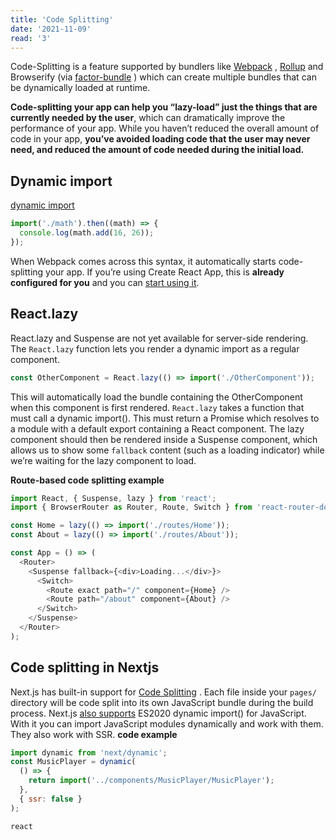 ```yaml
---
title: 'Code Splitting'
date: '2021-11-09'
read: '3'
---
```


Code-Splitting is a feature supported by bundlers like [Webpack](https://webpack.js.org/guides/code-splitting/) , [Rollup](https://rollupjs.org/guide/en/#code-splitting) and Browserify (via [factor-bundle](https://github.com/browserify/factor-bundle) ) which can create multiple bundles that can be dynamically loaded at runtime.

**Code-splitting your app can help you “lazy-load” just the things that are currently needed by the user**, which can dramatically improve the performance of your app. While you haven’t reduced the overall amount of code in your app,
**you’ve avoided loading code that the user may never need, and reduced the amount of code needed during the initial load.**

## Dynamic import

[dynamic import](https://javascript.info/modules-dynamic-imports)

```js
import('./math').then((math) => {
  console.log(math.add(16, 26));
});
```

When Webpack comes across this syntax, it automatically starts code-splitting your app. If you’re using Create React App, this is **already configured for you** and you can [start using it](https://create-react-app.dev/docs/code-splitting/).

## React.lazy

React.lazy and Suspense are not yet available for server-side rendering.
The `React.lazy` function lets you render a dynamic import as a regular component.

```js
const OtherComponent = React.lazy(() => import('./OtherComponent'));
```

This will automatically load the bundle containing the OtherComponent when this component is first rendered.
`React.lazy` takes a function that must call a dynamic import(). This must return a Promise which resolves to a module with a default export containing a React component.
The lazy component should then be rendered inside a Suspense component, which allows us to show some `fallback` content (such as a loading indicator) while we’re waiting for the lazy component to load.

**Route-based code splitting example**

```js
import React, { Suspense, lazy } from 'react';
import { BrowserRouter as Router, Route, Switch } from 'react-router-dom';

const Home = lazy(() => import('./routes/Home'));
const About = lazy(() => import('./routes/About'));

const App = () => (
  <Router>
    <Suspense fallback={<div>Loading...</div>}>
      <Switch>
        <Route exact path="/" component={Home} />
        <Route path="/about" component={About} />
      </Switch>
    </Suspense>
  </Router>
);
```

## Code splitting in Nextjs

Next.js has built-in support for [Code Splitting](https://reactrouter.com/web/guides/code-splitting) .
Each file inside your `pages/` directory will be code split into its own JavaScript bundle during the build process.
Next.js [also supports](https://nextjs.org/docs/basic-features/supported-browsers-features#javascript-language-features) ES2020 dynamic import() for JavaScript. With it you can import JavaScript modules dynamically and work with them. They also work with SSR.
**code example**

```js
import dynamic from 'next/dynamic';
const MusicPlayer = dynamic(
  () => {
    return import('../components/MusicPlayer/MusicPlayer');
  },
  { ssr: false }
);
```

`react`

